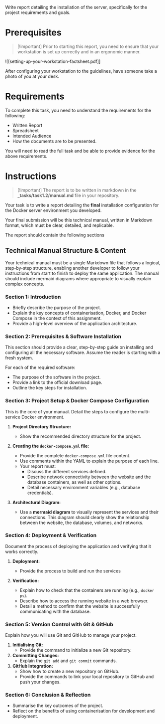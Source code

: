 Write report detailing the installation of the server, specifically for the project requirements and goals. 

# Prerequisites

> [!important] Prior to starting this report, you need to ensure that your workstation is set up correctly and in an ergonomic manner.

![[setting-up-your-workstation-factsheet.pdf]]

After configuring your workstation to the guidelines, have someone take a photo of you at your desk.

# Requirements

To complete this task, you need to understand the requirements for the following:

- Written Report
- Spreadsheet
- Intended Audience
- How the documents are to be presented.

You will need to read the full task and be able to provide evidence for the above requirements.

# Instructions

> [!important] The report is to be written in markdown in the **_tasks/task1.2/manual.md** file in your repository.

Your task is to write a report detailing the **final** installation configuration for the Docker server environment you developed.

Your final submission will be this technical manual, written in Markdown format, which must be clear, detailed, and replicable.

The report should contain the following sections

##  Technical Manual Structure & Content

Your technical manual must be a single Markdown file that follows a logical, step-by-step structure, enabling another developer to follow your instructions from start to finish to deploy the same application. The manual should include mermaid diagrams where appropriate to visually explain complex concepts.

### Section 1: Introduction

- Briefly describe the purpose of the project.
- Explain the key concepts of containerisation, Docker, and Docker Compose in the context of this assignment.
- Provide a high-level overview of the application architecture.

### Section 2: Prerequisites & Software Installation

This section should provide a clear, step-by-step guide on installing and configuring all the necessary software. Assume the reader is starting with a fresh system.

For each of the required software:
- The purpose of the software in the project.
- Provide a link to the official download page.
- Outline the key steps for installation.

### Section 3: Project Setup & Docker Compose Configuration

This is the core of your manual. Detail the steps to configure the multi-service Docker environment.

1. **Project Directory Structure:**
    - Show the recommended directory structure for the project.
2. **Creating the `docker-compose.yml` file:**
    - Provide the complete `docker-compose.yml` file content.
    - Use comments within the YAML to explain the purpose of each line.
    - Your report must:
        - Discuss the different services defined.
        - Describe network connectivity between the website and the database containers, as well as other options.
        - Detail necessary environment variables (e.g., database credentials).
    
3. **Architectural Diagram:**
    - Use a **mermaid diagram** to visually represent the services and their connections. This diagram should clearly show the relationship between the website, the database, volumes, and networks.

### Section 4: Deployment & Verification

Document the process of deploying the application and verifying that it works correctly.

1. **Deployment:**
    - Provide the process to build and run the services

2. **Verification:**
    - Explain how to check that the containers are running (e.g., `docker ps`).
    - Describe how to access the running website in a web browser.
    - Detail a method to confirm that the website is successfully communicating with the database.

### Section 5: Version Control with Git & GitHub

Explain how you will use Git and GitHub to manage your project.

1. **Initialising Git:**
    - Provide the command to initialize a new Git repository.
2. **Committing Changes:**
    - Explain the `git add` and `git commit` commands.
3. **GitHub Integration:**
    - Show how to create a new repository on GitHub.
    - Provide the commands to link your local repository to GitHub and push your changes.

### Section 6: Conclusion & Reflection

- Summarise the key outcomes of the project.
- Reflect on the benefits of using containerisation for development and deployment.